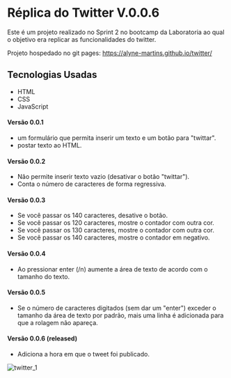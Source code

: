 # Réplica do Twitter V.0.0.6

Este é um projeto realizado no Sprint 2 no bootcamp da Laboratoria ao qual o objetivo era replicar as funcionalidades do twitter.

Projeto hospedado no git pages: https://alyne-martins.github.io/twitter/

## Tecnologias Usadas

- HTML
- CSS
- JavaScript

#### Versão 0.0.1 

- um formulário que permita inserir um texto e um botão para "twittar".
- postar texto ao HTML.

#### Versão 0.0.2

- Não permite inserir texto vazio (desativar o botão "twittar").
- Conta o número de caracteres de forma regressiva.

#### Versão 0.0.3

- Se você passar os 140 caracteres, desative o botão.
- Se você passar os 120 caracteres, mostre o contador com outra cor.
- Se você passar os 130 caracteres, mostre o contador com outra cor.
- Se você passar os 140 caracteres, mostre o contador em negativo.

#### Versão 0.0.4

- Ao pressionar enter (/n) aumente a área de texto de acordo com o tamanho do texto.

#### Versão 0.0.5 
- Se o número de caracteres digitados (sem dar um "enter") exceder o tamanho da área de texto por padrão, mais uma linha é adicionada para que a rolagem não apareça.

#### Versão 0.0.6  (released)
- Adiciona a hora em que o tweet foi publicado.

![twitter_1](https://user-images.githubusercontent.com/39528553/48109641-6fb0d400-e22f-11e8-8bd2-ca8a7ccc03b8.PNG)

